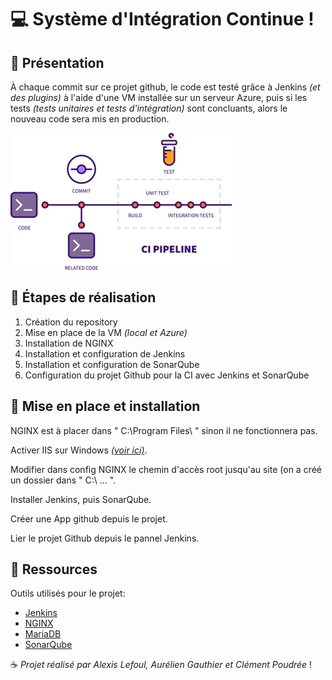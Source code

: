 # :computer: Système d'Intégration Continue !

## :closed_book: Présentation

À chaque commit sur ce projet github, le code est testé grâce à Jenkins *(et des plugins)* à l'aide d'une VM installée sur un serveur Azure, puis si les tests *(tests unitaires et tests d'intégration)* sont concluants, alors le nouveau code sera mis en production.

![schéma d'intégration continue](https://github.com/MRK4/systemeci/blob/main/Image.jpg?raw=true)

## :green_book: Étapes de réalisation

1. Création du repository
2. Mise en place de la VM *(local et Azure)*
3. Installation de NGINX
4. Installation et configuration de Jenkins
5. Installation et configuration de SonarQube
6. Configuration du projet Github pour la CI avec Jenkins et SonarQube

## :blue_book: Mise en place et installation

NGINX est à placer dans " C:\Program Files\ " sinon il ne fonctionnera pas.

Activer IIS sur Windows [*(voir ici)*](https://enterprise.arcgis.com/fr/web-adaptor/10.3/install/iis/enable-iis-7-components-server.htm).

Modifier dans config NGINX le chemin d'accès root jusqu'au site (on a créé un dossier dans " C:\ ... ".

Installer Jenkins, puis SonarQube.

Créer une App github depuis le projet.

Lier le projet Github depuis le pannel Jenkins.

## :ledger: Ressources

Outils utilisés pour le projet:

* [Jenkins](https://www.jenkins.io/)  
* [NGINX](https://www.nginx.com/)  
* [MariaDB](https://mariadb.com/)  
* [SonarQube](https://www.sonarqube.org/)  

:coffee: *Projet réalisé par Alexis Lefoul, Aurélien Gauthier et Clément Poudrée* !
